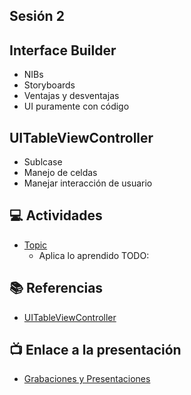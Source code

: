 Sesión 2
-

## Interface Builder

- NIBs
- Storyboards
- Ventajas y desventajas
- UI puramente con código

## UITableViewController
- Sublcase
- Manejo de celdas
- Manejar interacción de usuario

## 💻 Actividades
- [Topic](https://leetcode.com/playground/)
    - Aplica lo aprendido TODO:

## 📚 Referencias

- [UITableViewController](https://www.appypie.com/table-view-controller-uitableviewcontroller-how-to)

## 📺 Enlace a la presentación 
- [Grabaciones y Presentaciones](/Grabaciones_y_Presentaciones.md)
